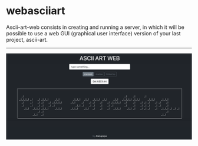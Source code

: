 # webasciiart
Ascii-art-web consists in creating and running a server, in which it will be possible to use a web GUI (graphical user interface) version of your last project, ascii-art.
***
![screen](./scrn.png)
